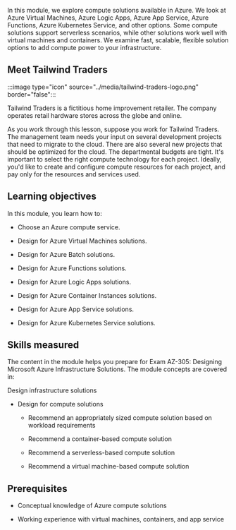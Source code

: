 In this module, we explore compute solutions available in Azure. We look at Azure Virtual Machines, Azure Logic Apps, Azure App Service, Azure Functions, Azure Kubernetes Service, and other options. Some compute solutions support serverless scenarios, while other solutions work well with virtual machines and containers. We examine fast, scalable, flexible solution options to add compute power to your infrastructure. 

## Meet Tailwind Traders

:::image type="icon" source="../media/tailwind-traders-logo.png" border="false":::

Tailwind Traders is a fictitious home improvement retailer. The company operates retail hardware stores across the globe and online.

As you work through this lesson, suppose you work for Tailwind Traders. The management team needs your input on several development projects that need to migrate to the cloud. There are also several new projects that should be optimized for the cloud. The departmental budgets are tight. It's important to select the right compute technology for each project. Ideally, you'd like to create and configure compute resources for each project, and pay only for the resources and services used.

## Learning objectives

In this module, you learn how to:

- Choose an Azure compute service.

- Design for Azure Virtual Machines solutions.

- Design for Azure Batch solutions.

- Design for Azure Functions solutions.

- Design for Azure Logic Apps solutions.

- Design for Azure Container Instances solutions.

- Design for Azure App Service solutions.

- Design for Azure Kubernetes Service solutions.

## Skills measured 

The content in the module helps you prepare for Exam AZ-305: Designing Microsoft Azure Infrastructure Solutions. The module concepts are covered in:

Design infrastructure solutions

- Design for compute solutions

   - Recommend an appropriately sized compute solution based on workload requirements

   - Recommend a container-based compute solution

   - Recommend a serverless-based compute solution 

   - Recommend a virtual machine-based compute solution

## Prerequisites

- Conceptual knowledge of Azure compute solutions

- Working experience with virtual machines, containers, and app service